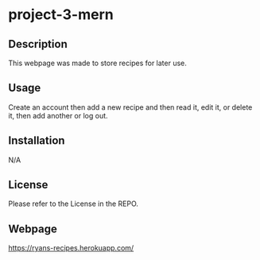 # project-3-mern

## Description 
This webpage was made to store recipes for later use.

## Usage
Create an account then add a new recipe and then read it, edit it, or delete it, then add another or log out.

## Installation
N/A

## License
Please refer to the License in the REPO.

## Webpage
https://ryans-recipes.herokuapp.com/